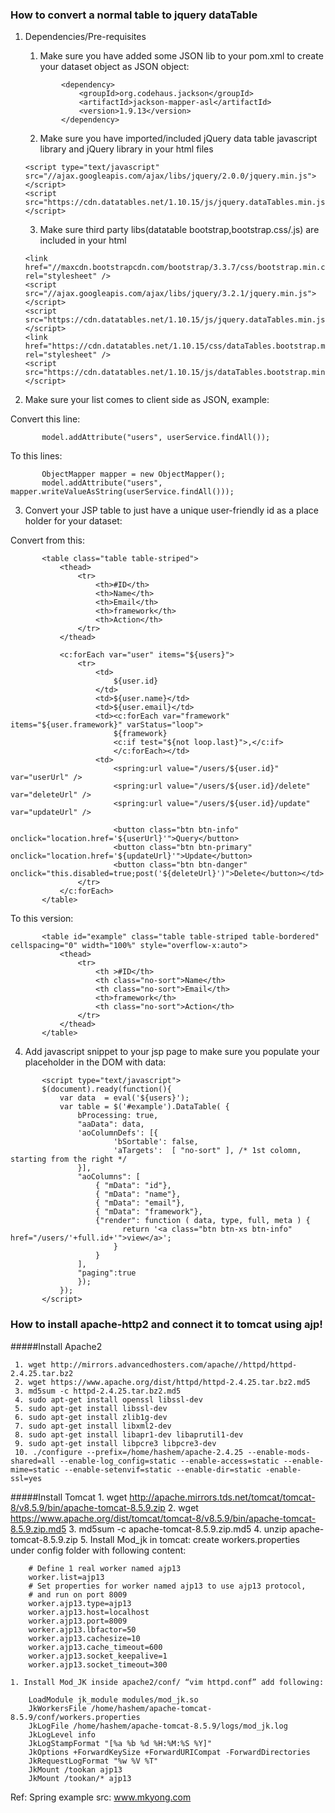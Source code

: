 ### How to convert a normal table to jquery dataTable
1. Dependencies/Pre-requisites
    1. Make sure you have added some JSON lib to your pom.xml to create your dataset object as JSON object:
    ~~~~~
    		<dependency>
    			<groupId>org.codehaus.jackson</groupId>
    			<artifactId>jackson-mapper-asl</artifactId>
    			<version>1.9.13</version>
    		</dependency>
    ~~~~~
    2. Make sure you have imported/included jQuery data table javascript library and jQuery library in your html files
    ~~~~~
    <script type="text/javascript" src="//ajax.googleapis.com/ajax/libs/jquery/2.0.0/jquery.min.js"></script>
    <script src="https://cdn.datatables.net/1.10.15/js/jquery.dataTables.min.js"> </script>
    ~~~~~
    3. Make sure third party libs(datatable bootstrap,bootstrap.css/.js) are included in your html
    ~~~~~
    <link href="//maxcdn.bootstrapcdn.com/bootstrap/3.3.7/css/bootstrap.min.css" rel="stylesheet" />
    <script src="//ajax.googleapis.com/ajax/libs/jquery/3.2.1/jquery.min.js"></script>
    <script src="https://cdn.datatables.net/1.10.15/js/jquery.dataTables.min.js"></script>
    <link href="https://cdn.datatables.net/1.10.15/css/dataTables.bootstrap.min.css" rel="stylesheet" />
    <script src="https://cdn.datatables.net/1.10.15/js/dataTables.bootstrap.min.js"></script>
    ~~~~~

2. Make sure your list comes to client side as JSON, example:

 Convert this line:
 ~~~~
		model.addAttribute("users", userService.findAll());
 ~~~~
 To this lines:
 ~~~~
		ObjectMapper mapper = new ObjectMapper();
		model.addAttribute("users", mapper.writeValueAsString(userService.findAll()));
 ~~~~
3. Convert your JSP table to just have a unique user-friendly id as a place holder for your dataset:

Convert from this:
 ~~~~
		<table class="table table-striped">
			<thead>
				<tr>
					<th>#ID</th>
					<th>Name</th>
					<th>Email</th>
					<th>framework</th>
					<th>Action</th>
				</tr>
			</thead>

			<c:forEach var="user" items="${users}">
				<tr>
					<td>
						${user.id}
					</td>
					<td>${user.name}</td>
					<td>${user.email}</td>
					<td><c:forEach var="framework" items="${user.framework}" varStatus="loop">
						${framework}
    					<c:if test="${not loop.last}">,</c:if>
						</c:forEach></td>
					<td>
						<spring:url value="/users/${user.id}" var="userUrl" />
						<spring:url value="/users/${user.id}/delete" var="deleteUrl" />
						<spring:url value="/users/${user.id}/update" var="updateUrl" />

						<button class="btn btn-info" onclick="location.href='${userUrl}'">Query</button>
						<button class="btn btn-primary" onclick="location.href='${updateUrl}'">Update</button>
						<button class="btn btn-danger" onclick="this.disabled=true;post('${deleteUrl}')">Delete</button></td>
				</tr>
			</c:forEach>
		</table>
 ~~~~
 To this version:
 ~~~~
        <table id="example" class="table table-striped table-bordered" cellspacing="0" width="100%" style="overflow-x:auto">
            <thead>
                <tr>
                    <th >#ID</th>
                    <th class="no-sort">Name</th>
                    <th class="no-sort">Email</th>
                    <th>framework</th>
                    <th class="no-sort">Action</th>
                </tr>
            </thead>
        </table>
 ~~~~
4. Add javascript snippet to your jsp page to make sure you populate your placeholder in the DOM with data:
 ~~~~
        <script type="text/javascript">
        $(document).ready(function(){
            var data  = eval('${users}');
            var table = $('#example').DataTable( {
                bProcessing: true,
                "aaData": data,
                'aoColumnDefs': [{
                        'bSortable': false,
                        'aTargets':  [ "no-sort" ], /* 1st colomn, starting from the right */
                }],
                "aoColumns": [
                    { "mData": "id"},
                    { "mData": "name"},
                    { "mData": "email"},
                    { "mData": "framework"},
                    {"render": function ( data, type, full, meta ) {
                          return '<a class="btn btn-xs btn-info" href="/users/'+full.id+'">view</a>';
                        }
                    }
                ],
                "paging":true
                });
            });
        </script>
 ~~~~
### How to install apache-http2 and connect it to tomcat using ajp!
#####Install Apache2

     1. wget http://mirrors.advancedhosters.com/apache//httpd/httpd-2.4.25.tar.bz2
     2. wget https://www.apache.org/dist/httpd/httpd-2.4.25.tar.bz2.md5
     3. md5sum -c httpd-2.4.25.tar.bz2.md5
     4. sudo apt-get install openssl libssl-dev
     5. sudo apt-get install libssl-dev
     6. sudo apt-get install zlib1g-dev
     7. sudo apt-get install libxml2-dev
     8. sudo apt-get install libapr1-dev libaprutil1-dev
     9. sudo apt-get install libpcre3 libpcre3-dev
     10. ./configure --prefix=/home/hashem/apache-2.4.25 --enable-mods-shared=all --enable-log_config=static --enable-access=static --enable-mime=static --enable-setenvif=static --enable-dir=static -enable-ssl=yes
#####Install Tomcat
     1. wget http://apache.mirrors.tds.net/tomcat/tomcat-8/v8.5.9/bin/apache-tomcat-8.5.9.zip
     2. wget https://www.apache.org/dist/tomcat/tomcat-8/v8.5.9/bin/apache-tomcat-8.5.9.zip.md5
     3. md5sum -c apache-tomcat-8.5.9.zip.md5
     4. unzip apache-tomcat-8.5.9.zip
     5. Install Mod_jk in tomcat: create workers.properties under config folder with following content:
~~~~~
    # Define 1 real worker named ajp13
    worker.list=ajp13
    # Set properties for worker named ajp13 to use ajp13 protocol,
    # and run on port 8009
    worker.ajp13.type=ajp13
    worker.ajp13.host=localhost
    worker.ajp13.port=8009
    worker.ajp13.lbfactor=50
    worker.ajp13.cachesize=10
    worker.ajp13.cache_timeout=600
    worker.ajp13.socket_keepalive=1
    worker.ajp13.socket_timeout=300
~~~~~

    1. Install Mod_JK inside apache2/conf/ “vim httpd.conf” add following:

~~~~~
    LoadModule jk_module modules/mod_jk.so
    JkWorkersFile /home/hashem/apache-tomcat-8.5.9/conf/workers.properties
    JkLogFile /home/hashem/apache-tomcat-8.5.9/logs/mod_jk.log
    JkLogLevel info
    JkLogStampFormat "[%a %b %d %H:%M:%S %Y]"
    JkOptions +ForwardKeySize +ForwardURICompat -ForwardDirectories
    JkRequestLogFormat "%w %V %T"
    JkMount /tookan ajp13
    JkMount /tookan/* ajp13
~~~~~

Ref:
Spring example src: www.mkyong.com
